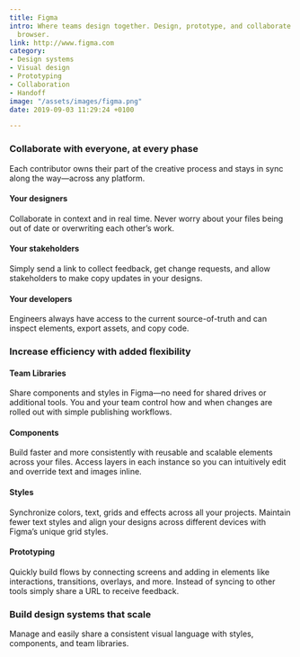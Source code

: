 ```yaml
---
title: Figma
intro: Where teams design together. Design, prototype, and collaborate all in the
  browser.
link: http://www.figma.com
category:
- Design systems
- Visual design
- Prototyping
- Collaboration
- Handoff
image: "/assets/images/figma.png"
date: 2019-09-03 11:29:24 +0100

---
```

### Collaborate with everyone, at every phase

Each contributor owns their part of the creative process and stays in sync along the way—across any platform.

#### Your designers

Collaborate in context and in real time. Never worry about your files being out of date or overwriting each other’s work.

#### Your stakeholders

Simply send a link to collect feedback, get change requests, and allow stakeholders to make copy updates in your designs.

#### Your developers

Engineers always have access to the current source-of-truth and can inspect elements, export assets, and copy code.

### Increase efficiency with added flexibility

#### Team Libraries

Share components and styles in Figma—no need for shared drives or additional tools. You and your team control how and when changes are rolled out with simple publishing workflows.

#### Components

Build faster and more consistently with reusable and scalable elements across your files. Access layers in each instance so you can intuitively edit and override text and images inline.

#### Styles

Synchronize colors, text, grids and effects across all your projects. Maintain fewer text styles and align your designs across different devices with Figma’s unique grid styles.

#### Prototyping

Quickly build flows by connecting screens and adding in elements like interactions, transitions, overlays, and more. Instead of syncing to other tools simply share a URL to receive feedback.

### Build design systems that scale

Manage and easily share a consistent visual language with styles, components, and team libraries.